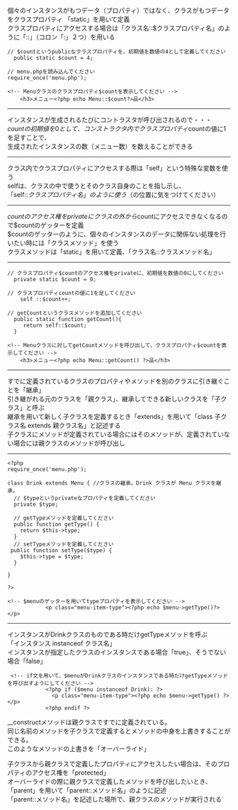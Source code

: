 個々のインスタンスがもつデータ（プロパティ）ではなく、クラスがもつデータをクラスプロパティ 「static」を用いて定義  
クラスプロパティにアクセスする場合は「クラス名::$クラスプロパティ名」のように「::」（コロン「:」２つ）を用いる 
```
// $countというpublicなクラスプロパティを、初期値を数値の4として定義してください
  public static $count = 4;

// menu.phpを読み込んでください
require_once('menu.php');

<!-- Menuクラスのクラスプロパティ$countを表示してください -->
    <h3>メニュー<?php echo Menu::$count?>品</h3>
```
***
インスタンスが生成されるたびにコントラスタが呼び出されるので・・・  
$countの初期値を0として、  
コンストラクタ内でクラスプロパティ$countの値に1を足すことで、  
生成されたインスタンスの数（メニュー数）を数えることができる  
***
クラス内でクラスプロパティにアクセスする際は「self」という特殊な変数を使う  
selfは、クラスの中で使うとそのクラス自身のことを指し示し、  
「self::$クラスプロパティ名」のように使う（$の位置に気をつけてください）  
***
$countのアクセス権をprivateに  
クラスの外から$countにアクセスできなくなるので$countのゲッターを定義  
$countのゲッターのように、個々のインスタンスのデータに関係ない処理を行いたい時には「クラスメソッド」を使う  
クラスメソッドは「static」を用いて定義、「クラス名::クラスメソッド名」  
***
```
// クラスプロパティ$countのアクセス権をprivateに、初期値を数値の0にしてください
  private static $count = 0;

// クラスプロパティcountの値に1を足してください
    self ::$count++;

// getCountというクラスメソッドを追加してください
  public static function getCount(){
     return self::$count;
  }

<!-- Menuクラスに対してgetCountメソッドを呼び出して、クラスプロパティ$countを表示してください -->
    <h3>メニュー<?php echo Menu::getCount() ?>品</h3>
```
***
すでに定義されているクラスのプロパティやメソッドを別のクラスに引き継ぐことを「継承」  
引き継がれる元のクラスを「親クラス」、継承してできる新しいクラスを「子クラス」と呼ぶ  
継承を用いて新しく子クラスを定義するとき「extends」を用いて「class 子クラス名 extends 親クラス名」と記述する  
子クラスにメソッドが定義されている場合にはそのメソッドが、定義されていない場合には親クラスのメソッドが呼び出し  
***
```
<?php 
require_once('menu.php');

class Drink extends Menu { //クラスの継承。Drink クラスが Menu クラスを継承。
  // $typeというprivateなプロパティを定義してください
  private $type;
  
  // getTypeメソッドを定義してください
  public function getType() {
    return $this->type;
  }
  // setTypeメソッドを定義してください
 public function setType($type) {
    $this->type = $type;
  } 
  
}

?>

<!-- $menuのゲッターを用いてtypeプロパティを表示してください -->
            <p class="menu-item-type"><?php echo $menu->getType()?></p>
```
***
インスタンスがDrinkクラスのものである時だけgetTypeメソッドを呼ぶ  
「インスタンス instanceof クラス名」  
インスタンスが指定したクラスのインスタンスである場合「true」、そうでない場合「false」  
```
 <!-- if文を用いて、$menuがDrinkクラスのインスタンスである時だけgetTypeメソッドを呼び出すようにしてください -->
            <?php if ($menu instanceof Drink): ?>
              <p class="menu-item-type"><?php echo $menu->getType() ?></p>
            <?php endif ?>
```
__constructメソッドは親クラスですでに定義されている。  
同じ名前のメソッドを子クラスで定義するとメソッドの中身を上書きすることができる。  
このようなメソッドの上書きを「オーバーライド」  

子クラスから親クラスで定義したプロパティにアクセスしたい場合は、そのプロパティのアクセス権を「protected」  
オーバーライドの際に親クラスで定義したメソッドを呼び出したいとき、  
「parent」を用いて「parent::メソッド名」のように記述  
「parent::メソッド名」を記述した場所で、親クラスのメソッドが実行される  


